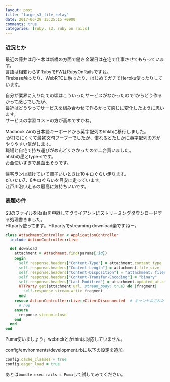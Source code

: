 ```yaml
---
layout: post
title: "large_s3_file_relay"
date: 2017-06-29 15:25:15 +0900
comments: true
categories: [ruby, s3, ruby on rails]
---
```



### 近況とか

最近の藤井は月〜木は新橋の方面で働き金曜日は在宅で仕事させてもらっています。  
言語は相変わらずRubyでFWはRubyOnRailsですね。  
Firebase触ったり、WebRTCに触ったり、はじめてガチでHeroku使ったりしています。  
  
自分が業界に入りたての頃はこういったサービスがなかったので1からどう作るかって感じでしたが、  
最近はどうやってサービスを組み合わせて作るかって感じに変化したように思います。  
サービスの学習コストの方が高めですかね。  
  
Macbook Airの日本語キーボードから英字配列のhhkbに移行しました。  
:が打ちにくくて最初文句ブーブーでしたが、慣れるとたしかに英字配列の方がやりやすい気がします。  
職場と自宅で持ち運びがめんどくさかったので二台買いました。  
hhkbの墨とtype-sです。  
お金使いすぎで鼻血出そうです。  
  
帰宅ランは続けていて調子いいときは10キロぐらい走ります。  
だいたい7、8キロぐらいを目安に走っています。  
江戸川沿い走るの最高に気持ちいいです。  
  
<!-- more -->  
  
### 表題の件
  
S3のファイルをRailsを中継してクライアントにストリーミングダウンロードする処理書きました。  
Httparty使ってます。Httpartyでstreaming download楽ですねー。  

```ruby
class AttachmentController < ApplicationController
  include ActionController::Live

  def download
    attachment = Attachment.find(params[:id])
    begin
      self.response.headers["Content-Type"] = attachment.content_type
      self.response.headers["Content-Length"] = attachment.file_size
      self.response.headers["Content-Disposition"] = "attachment; filename=#{attachment.file_before_type_cast}"
      self.response.headers["Content-Transfer-Encoding"] = "binary"
      self.response.headers["Last-Modified"] = attachment.updated_at.ctime.to_s
      HTTParty.get(attachment.url, stream_body: true) do |fragment|
        self.response.stream.write fragment
      end
    rescue ActionController::Live::ClientDisconnected  # キャンセルされた場合
      # nop
    ensure
      response.stream.close
    end
  end
end
```
  
Puma使いましょう。webrickとかthinは対応していません。  
  
config/environments/development.rbに以下の設定を追加。

```ruby
config.cache_classes = true
config.eager_load = true
```

あとは`bundle exec rails s Puma`して試してみてください。
